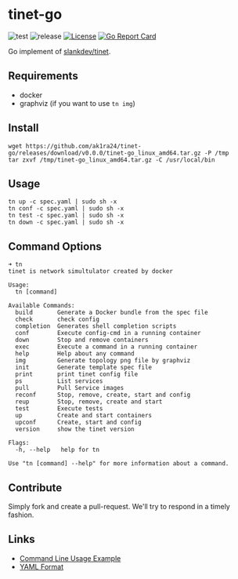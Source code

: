 # tinet-go

![test](https://github.com/ak1ra24/tinet-go/workflows/test/badge.svg) ![release](https://github.com/ak1ra24/tinet-go/workflows/release/badge.svg) [![License](https://img.shields.io/badge/License-Apache%202.0-blue.svg)](LICENSE) [![Go Report Card](https://goreportcard.com/badge/github.com/ak1ra24/tinet-go)](https://goreportcard.com/report/github.com/ak1ra24/tinet-go)

Go implement of [slankdev/tinet](https://github.com/slankdev/tinet).

## Requirements

- docker
- graphviz (if you want to use `tn img`)

## Install

```
wget https://github.com/ak1ra24/tinet-go/releases/download/v0.0.0/tinet-go_linux_amd64.tar.gz -P /tmp
tar zxvf /tmp/tinet-go_linux_amd64.tar.gz -C /usr/local/bin
```

## Usage

```
tn up -c spec.yaml | sudo sh -x
tn conf -c spec.yaml | sudo sh -x
tn test -c spec.yaml | sudo sh -x
tn down -c spec.yaml | sudo sh -x
```

## Command Options

```
➜ tn
tinet is network simultulator created by docker

Usage:
  tn [command]

Available Commands:
  build       Generate a Docker bundle from the spec file
  check       check config
  completion  Generates shell completion scripts
  conf        Execute config-cmd in a running container
  down        Stop and remove containers
  exec        Execute a command in a running container
  help        Help about any command
  img         Generate topology png file by graphviz
  init        Generate template spec file
  print       print tinet config file
  ps          List services
  pull        Pull Service images
  reconf      Stop, remove, create, start and config
  reup        Stop, remove, create and start
  test        Execute tests
  up          Create and start containers
  upconf      Create, start and config
  version     show the tinet version

Flags:
  -h, --help   help for tn

Use "tn [command] --help" for more information about a command.

```

## Contribute

Simply fork and create a pull-request. We'll try to respond in a timely fashion.

## Links

- [Command Line Usage Example](docs/command-line-usage-example.md)
- [YAML Format](docs/specification_yml.md)
